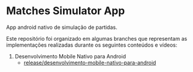 # Matches Simulator App

App android nativo de simulação de partidas.

Este repositório foi organizado em algumas branches que representam as implementações realizadas durante os seguintes conteúdos e vídeos:

1. Desenvolvimento Mobile Nativo para Android
    - [release/desenvolvimento-mobile-nativo-para-android](https://github.com/devmichaelviana/matches-simulator-app/tree/release/desenvolvimento-mobile-nativo-para-android)